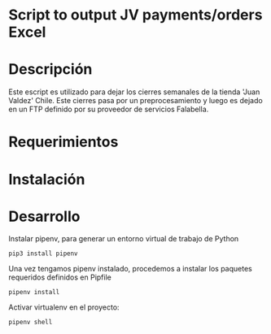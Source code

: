 # Script to output JV payments/orders Excel

# Descripción
Este escript es utilizado para dejar los cierres semanales de la tienda 'Juan Valdez' Chile.
Este cierres pasa por un preprocesamiento y luego es dejado en un FTP definido por su proveedor de servicios Falabella.

# Requerimientos

# Instalación

# Desarrollo

Instalar pipenv, para generar un entorno virtual de trabajo de Python

`pip3 install pipenv`

Una vez tengamos pipenv instalado, procedemos a instalar los paquetes requeridos definidos en Pipfile

`pipenv install`

Activar virtualenv en el proyecto:

`pipenv shell`
